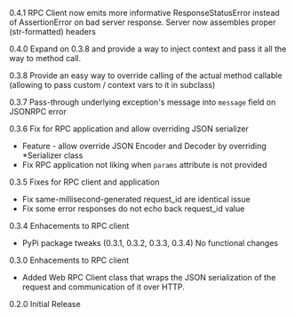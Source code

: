 0.4.1 RPC Client now emits more informative ResponseStatusError instead of AssertionError on bad server response. Server now assembles proper (str-formatted) headers

0.4.0 Expand on 0.3.8 and provide a way to inject context and pass it all the way to method call.

0.3.8 Provide an easy way to override calling of the actual method callable (allowing to pass custom / context vars to it in subclass)

0.3.7 Pass-through underlying exception's message into `message` field on JSONRPC error

0.3.6 Fix for RPC application and allow overriding JSON serializer

- Feature - allow override JSON Encoder and Decoder by overriding *Serializer class
- Fix RPC application not liking when `params` attribute is not provided

0.3.5 Fixes for RPC client and application

- Fix same-millisecond-generated request_id are identical issue
- Fix some error responses do not echo back request_id value

0.3.4 Enhacements to RPC client

- PyPi package tweaks (0.3.1, 0.3.2, 0.3.3, 0.3.4)
  No functional changes

0.3.0 Enhacements to RPC client

- Added Web RPC Client class that wraps the JSON serialization of the request and communication of it over HTTP.

0.2.0 Initial Release
